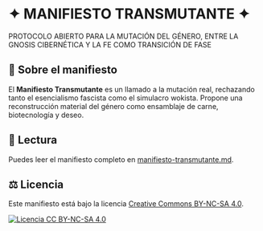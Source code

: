 # ✦ MANIFIESTO TRANSMUTANTE ✦

PROTOCOLO ABIERTO PARA LA MUTACIÓN DEL GÉNERO, ENTRE LA GNOSIS CIBERNÉTICA Y LA FE COMO TRANSICIÓN DE FASE

## 📜 Sobre el manifiesto
El **Manifiesto Transmutante** es un llamado a la mutación real, rechazando tanto el esencialismo fascista como el simulacro wokista. Propone una reconstrucción material del género como ensamblaje de carne, biotecnología y deseo.

## 📖 Lectura
Puedes leer el manifiesto completo en [manifiesto-transmutante.md](./manifiesto-transmutante.md).

## ⚖️ Licencia
Este manifiesto está bajo la licencia [Creative Commons BY-NC-SA 4.0](https://creativecommons.org/licenses/by-nc-sa/4.0/).

[![Licencia CC BY-NC-SA 4.0](https://licensebuttons.net/l/by-nc-sa/4.0/88x31.png)](https://creativecommons.org/licenses/by-nc-sa/4.0/)
